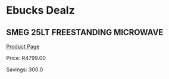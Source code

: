 
# Ebucks Dealz
## SMEG 25LT FREESTANDING MICROWAVE
[Product Page](https://www.ebucks.com/web/shop/productSelected.do?prodId=1173087751&catId=1196429345)

Price: R4799.00

Savings: 300.0


	
